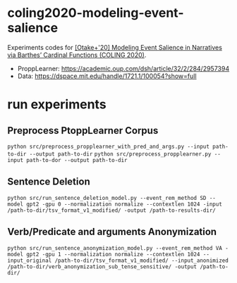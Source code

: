 # coling2020-modeling-event-salience
Experiments codes for [[Otake+'20] Modeling Event Salience in Narratives via Barthes’ Cardinal Functions (COLING 2020)]( https://www.aclweb.org/anthology/2020.coling-main.160/).
- ProppLearner: https://academic.oup.com/dsh/article/32/2/284/2957394
- Data: https://dspace.mit.edu/handle/1721.1/100054?show=full
# run experiments
## Preprocess PtoppLearner Corpus
`python src/preprocess_propplearner_with_pred_and_args.py --input path-to-dir --output path-to-dir`
`python src/preprocess_propplearner.py --input path-to-dor --output path-to-dir`
## Sentence Deletion
`python src/run_sentence_deletion_model.py --event_rem_method SD --model gpt2 -gpu 0 --normalization normalize --contextlen 1024 -input /path-to-dir/tsv_format_v1_modified/ -output /path-to-results-dir/`

## Verb/Predicate and arguments Anonymization
`python src/run_sentence_anonymization_model.py --event_rem_method VA -model gpt2 -gpu 1 --normalization normalize --contextlen 1024 --input_original /path-to-dir/tsv_format_v1_modified/ --input_anonimized /path-to-dir/verb_anonymization_sub_tense_sensitive/ -output /path-to-dir/`
